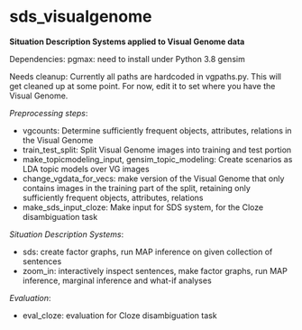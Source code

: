 # sds_visualgenome
**Situation Description Systems applied to Visual Genome data**

Dependencies:
pgmax: need to install under Python 3.8
gensim

Needs cleanup:
Currently all paths are hardcoded in vgpaths.py. This will get cleaned up at some point. For now, edit it to set where you have the Visual Genome. 

*Preprocessing steps*:

* vgcounts: Determine sufficiently frequent objects, attributes, relations in the Visual Genome
* train_test_split: Split Visual Genome images into training and test portion
* make_topicmodeling_input, gensim_topic_modeling: Create scenarios as LDA topic models over VG images
* change_vgdata_for_vecs: make version of the Visual Genome that only contains images in the training part of the split, retaining only sufficiently frequent objects, attributes, relations
* make_sds_input_cloze: Make input for SDS system, for the Cloze disambiguation task

*Situation Description Systems*:
* sds: create factor graphs, run MAP inference on given collection of sentences
* zoom_in: interactively inspect sentences, make factor graphs, run MAP inference, marginal inference and what-if analyses

*Evaluation*:
* eval_cloze: evaluation for Cloze disambiguation task
